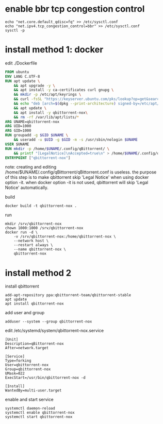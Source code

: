 # enable bbr tcp congestion control

```
echo "net.core.default_qdisc=fq" >> /etc/sysctl.conf
echo "net.ipv4.tcp_congestion_control=bbr" >> /etc/sysctl.conf
sysctl -p
```

# install method 1: docker

edit ./Dockerfile

```Dockerfile
FROM ubuntu
ENV LANG C.UTF-8
RUN apt update \
    && apt upgrade -y \
    && apt install -y ca-certificates curl gnupg \
    && mkdir -p /etc/apt/keyrings \
    && curl -fsSL "https://keyserver.ubuntu.com/pks/lookup?op=get&search=0x401e8827da4e93e44c7d01e6d35164147ca69fc4" | gpg --dearmor -o /etc/apt/keyrings/qbittorrent.gpg \
    && echo "deb [arch=$(dpkg --print-architecture) signed-by=/etc/apt/keyrings/qbittorrent.gpg] https://ppa.launchpadcontent.net/qbittorrent-team/qbittorrent-stable/ubuntu $(cat /etc/lsb-release | grep DISTRIB_CODENAME | cut -d = -f 2) main" | tee /etc/apt/sources.list.d/qbittorrent.list > /dev/null \
    && apt update \
    && apt install -y qbittorrent-nox\
    && rm -rf /var/lib/apt/lists/*
ARG UNAME=qbittorrent-nox
ARG UID=1000
ARG GID=1000
RUN groupadd -g $GID $UNAME \
    && useradd -u $UID -g $GID -m -s /usr/sbin/nologin $UNAME
USER $UNAME
RUN mkdir -p /home/$UNAME/.config/qBittorrent/ \
    && printf "[LegalNotice]\nAccepted=true\n" > /home/$UNAME/.config/qBittorrent/qBittorrent.conf
ENTRYPOINT ["qbittorrent-nox"]
```

note: creating and editing /home/$UNAME/.config/qBittorrent/qBittorrent.conf is useless.
the purpose of this step is to make qbittorrent skip 'Legal Notice' when using docker option -it.
when docker option -it is not used, qbittorrent will skip 'Legal Notice' automatically.

build

```
docker build -t qbittorrent-nox .
```

run

```
mkdir /srv/qbittorrent-nox
chown 1000:1000 /srv/qbittorrent-nox
docker run -d \
    -v /srv/qbittorrent-nox:/home/qbittorrent-nox \
    --network host \
    --restart always \
    --name qbittorrent-nox \
    qbittorrent-nox
```

# install method 2

install qbittorrent

```
add-apt-repository ppa:qbittorrent-team/qbittorrent-stable
apt update
apt install qbittorrent-nox
```

add user and group

```
adduser --system --group qbittorrent-nox
```

edit /etc/systemd/system/qbittorrent-nox.service

```
[Unit]
Description=qBittorrent-nox
After=network.target

[Service]
Type=forking
User=qbittorrent-nox
Group=qbittorrent-nox
UMask=022
ExecStart=/usr/bin/qbittorrent-nox -d

[Install]
WantedBy=multi-user.target
```

enable and start service

```
systemctl daemon-reload
systemctl enable qbittorrent-nox
systemctl start qbittorrent-nox
```

